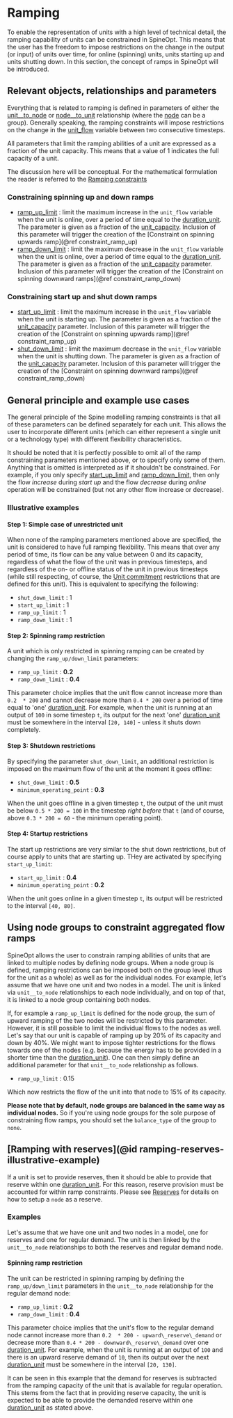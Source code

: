 # Ramping

To enable the representation of units with a high level of technical detail, the ramping capability of units can be constrained in SpineOpt. This means that the user has the freedom to impose restrictions on the change in the output (or input) of units over time, for online (spinning) units, units starting up and units shutting down. In this section, the concept of ramps in SpineOpt will be introduced.

## Relevant objects, relationships and parameters

Everything that is related to ramping is defined in parameters of either the [unit\_\_to\_node](@ref) or [node\_\_to\_unit](@ref) relationship (where the [node](@ref) can be a group). Generally speaking, the ramping constraints will impose restrictions on the change in the [unit\_flow](@ref) variable between two consecutive timesteps.

All parameters that limit the ramping abilities of a unit are expressed as a fraction of the unit capacity. This means that a value of 1 indicates the full capacity of a unit.

The discussion here will be conceptual. For the mathematical formulation the reader is referred to the [Ramping constraints](@ref)

### Constraining spinning up and down ramps
 * [ramp\_up\_limit](@ref) : limit the maximum increase in the `unit_flow` variable when the unit is online, over a period of time equal to the [duration\_unit](@ref). The parameter is given as a fraction of the [unit\_capacity](@ref). Inclusion of this parameter will trigger the creation of the [Constraint on spinning upwards ramp](@ref constraint_ramp_up)
 * [ramp\_down\_limit](@ref) : limit the maximum decrease in the `unit_flow` variable when the unit is online, over a period of time equal to the [duration\_unit](@ref). The parameter is given as a fraction of the [unit\_capacity](@ref) parameter. Inclusion of this parameter will trigger the creation of the [Constraint on spinning downward ramps](@ref constraint_ramp_down)

### Constraining start up and shut down ramps
 * [start\_up\_limit](@ref) : limit the maximum increase in the `unit_flow` variable when the unit is starting up. The parameter is given as a fraction of the [unit\_capacity](@ref) parameter. Inclusion of this parameter will trigger the creation of the [Constraint on spinning upwards ramp](@ref constraint_ramp_up)
 * [shut\_down\_limit](@ref) : limit the maximum decrease in the `unit_flow` variable when the unit is shutting down. The parameter is given as a fraction of the [unit\_capacity](@ref) parameter. Inclusion of this parameter will trigger the creation of the [Constraint on spinning downward ramps](@ref constraint_ramp_down)

## General principle and example use cases
The general principle of the Spine modelling ramping constraints is that all of these parameters can be defined separately for each unit. This allows the user to incorporate different units (which can either represent a single unit or a technology type) with different flexibility characteristics.

It should be noted that it is perfectly possible to omit all of the ramp constraining parameters mentioned above, or to specify only some of them. Anything that is omitted is interpreted as if it shouldn't be constrained. For example, if you only specify [start\_up\_limit](@ref) and [ramp\_down\_limit](@ref), then only the flow *increase* during *start up* and the flow *decrease* during *online* operation will be constrained (but not any other flow increase or decrease).

### Illustrative examples
#### Step 1: Simple case of unrestricted unit
When none of the ramping parameters mentioned above are specified, the unit is considered to have full ramping flexibility. This means that over any period of time, its flow can be any value between 0 and its capacity, regardless of what the flow of the unit was in previous timesteps, and regardless of the on- or offline status of the unit in previous timesteps (while still respecting, of course, the [Unit commitment](@ref) restrictions that are defined for this unit). This is equivalent to specifying the following:
* `shut_down_limit` : 1
* `start_up_limit` : 1
* `ramp_up_limit` : 1
* `ramp_down_limit` : 1

#### Step 2: Spinning ramp restriction
A unit which is only restricted in spinning ramping can be created by changing the `ramp_up/down_limit` parameters:

 * `ramp_up_limit` : **0.2**
 * `ramp_down_limit` : **0.4**

 This parameter choice implies that the unit flow cannot increase more than ``0.2  * 200`` and cannot decrease more than ``0.4 * 200`` over a period of time equal to 'one' [duration\_unit](@ref). For example, when the unit is running at an output of ``100`` in some timestep ``t``, its output for the next 'one' [duration\_unit](@ref) must be somewhere in the interval ``[20, 140]`` - unless it shuts down completely.

#### Step 3: Shutdown restrictions

 By specifying the parameter `shut_down_limit`, an additional restriction is imposed on the maximum flow of the unit at the moment it goes offline:

 * `shut_down_limit` : **0.5**
 * `minimum_operating_point` : **0.3**

 When the unit goes offline in a given timestep ``t``, the output of the unit must be below ``0.5 * 200 = 100``  in the timestep *right before* that ``t`` (and of course, above ``0.3 * 200 = 60`` - the minimum operating point).

#### Step 4: Startup restrictions

 The start up restrictions are very similar to the shut down restrictions, but of course apply to units that are starting up. THey are activated by specifying `start_up_limit`:

 * `start_up_limit` : **0.4**
 * `minimum_operating_point` : **0.2**

When the unit goes online in a given timestep ``t``, its output will be restricted to the interval ``[40, 80]``.


## Using node groups to constraint aggregated flow ramps

SpineOpt allows the user to constrain ramping abilities of units that are linked to multiple nodes by defining node groups.
When a node group is defined, ramping restrictions can be imposed both on the group level (thus for the unit as a whole) as well as for the individual nodes.
For example, let's assume that we have one unit and two nodes in a model. The unit is linked via `unit__to_node` relationships to each node individually, and on top of that, it is linked to a node group containing both nodes.

If, for example a `ramp_up_limit` is defined for the node group, the sum of upward ramping of the two nodes will be restricted by this parameter.
However, it is still possible to limit the individual flows to the nodes as well. Let's say that our unit is capable of ramping up by 20% of its capacity and down by 40%. We might want to impose tighter restrictions for the flows towards one of the nodes (e.g. because the energy has to be provided in a shorter time than the [duration\_unit](@ref)). One can then simply define an additional parameter for that `unit__to_node` relationship as follows.

* `ramp_up_limit`  : 0.15

Which now restricts the flow of the unit into that node to 15% of its capacity.

**Please note that by default, node groups are balanced in the same way as individual nodes.**
So if you're using node groups for the sole purpose of constraining flow ramps, you should set the `balance_type` of the group to `none`.


## [Ramping with reserves](@id ramping-reserves-illustrative-example)

If a unit is set to provide reserves, then it should be able to provide that reserve within one [duration\_unit](@ref).
For this reason, reserve provision must be accounted for within ramp constraints.
Please see [Reserves](@ref) for details on how to setup a `node` as a reserve.

### Examples

Let's assume that we have one unit and two nodes in a model, one for reserves and one for regular demand. The unit is then linked by the `unit__to_node` relationships to both the reserves and regular demand node.

#### Spinning ramp restriction

The unit can be restricted in spinning ramping by defining the `ramp_up/down_limit` parameters in the `unit__to_node` relationship for the regular demand node:

 * `ramp_up_limit`      : **0.2**
 * `ramp_down_limit`    : **0.4**

 This parameter choice implies that the unit's flow to the regular demand node cannot increase more than ``0.2  * 200 - upward\_reserve\_demand`` or decrease more than ``0.4 * 200 - downward\_reserve\_demand`` over one [duration\_unit](@ref). For example, when the unit is running at an output of ``100`` and there is an upward reserve demand of ``10``, then its output over the next [duration\_unit](@ref) must be somewhere in the interval ``[20, 130]``.

 It can be seen in this example that the demand for reserves is subtracted from the ramping capacity of the unit that is available for regular operation. This stems from the fact that in providing reserve capacity, the unit is expected to be able to provide the demanded reserve within one [duration\_unit](@ref) as stated above.